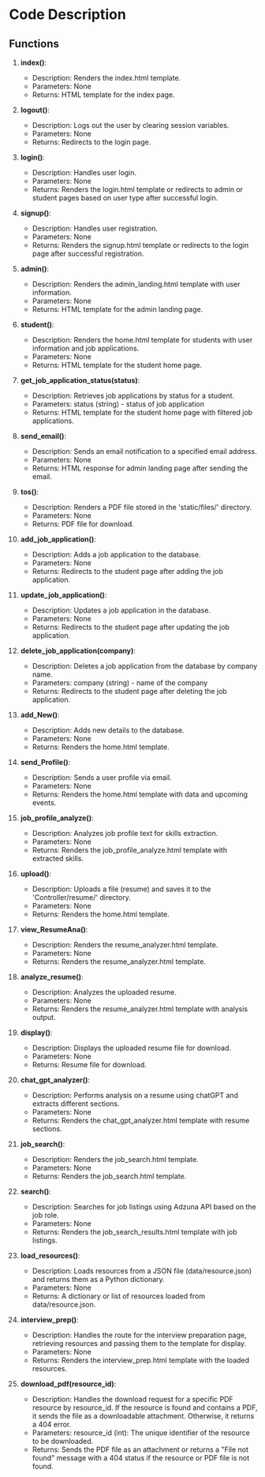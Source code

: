 # Code Description
## Functions

1. **index()**: 
   - Description: Renders the index.html template.
   - Parameters: None
   - Returns: HTML template for the index page.

2. **logout()**:
   - Description: Logs out the user by clearing session variables.
   - Parameters: None
   - Returns: Redirects to the login page.

3. **login()**:
   - Description: Handles user login.
   - Parameters: None
   - Returns: Renders the login.html template or redirects to admin or student pages based on user type after successful login.

4. **signup()**:
   - Description: Handles user registration.
   - Parameters: None
   - Returns: Renders the signup.html template or redirects to the login page after successful registration.

5. **admin()**:
   - Description: Renders the admin_landing.html template with user information.
   - Parameters: None
   - Returns: HTML template for the admin landing page.

6. **student()**:
   - Description: Renders the home.html template for students with user information and job applications.
   - Parameters: None
   - Returns: HTML template for the student home page.

7. **get_job_application_status(status)**:
   - Description: Retrieves job applications by status for a student.
   - Parameters: status (string) - status of job application
   - Returns: HTML template for the student home page with filtered job applications.

8. **send_email()**:
   - Description: Sends an email notification to a specified email address.
   - Parameters: None
   - Returns: HTML response for admin landing page after sending the email.

9. **tos()**:
   - Description: Renders a PDF file stored in the 'static/files/' directory.
   - Parameters: None
   - Returns: PDF file for download.

10. **add_job_application()**:
    - Description: Adds a job application to the database.
    - Parameters: None
    - Returns: Redirects to the student page after adding the job application.

11. **update_job_application()**:
    - Description: Updates a job application in the database.
    - Parameters: None
    - Returns: Redirects to the student page after updating the job application.

12. **delete_job_application(company)**:
    - Description: Deletes a job application from the database by company name.
    - Parameters: company (string) - name of the company
    - Returns: Redirects to the student page after deleting the job application.

13. **add_New()**:
    - Description: Adds new details to the database.
    - Parameters: None
    - Returns: Renders the home.html template.

14. **send_Profile()**:
    - Description: Sends a user profile via email.
    - Parameters: None
    - Returns: Renders the home.html template with data and upcoming events.

15. **job_profile_analyze()**:
    - Description: Analyzes job profile text for skills extraction.
    - Parameters: None
    - Returns: Renders the job_profile_analyze.html template with extracted skills.

16. **upload()**:
    - Description: Uploads a file (resume) and saves it to the 'Controller/resume/' directory.
    - Parameters: None
    - Returns: Renders the home.html template.

17. **view_ResumeAna()**:
    - Description: Renders the resume_analyzer.html template.
    - Parameters: None
    - Returns: Renders the resume_analyzer.html template.

18. **analyze_resume()**:
    - Description: Analyzes the uploaded resume.
    - Parameters: None
    - Returns: Renders the resume_analyzer.html template with analysis output.

19. **display()**:
    - Description: Displays the uploaded resume file for download.
    - Parameters: None
    - Returns: Resume file for download.

20. **chat_gpt_analyzer()**:
    - Description: Performs analysis on a resume using chatGPT and extracts different sections.
    - Parameters: None
    - Returns: Renders the chat_gpt_analyzer.html template with resume sections.

21. **job_search()**:
    - Description: Renders the job_search.html template.
    - Parameters: None
    - Returns: Renders the job_search.html template.

22. **search()**:
    - Description: Searches for job listings using Adzuna API based on the job role.
    - Parameters: None
    - Returns: Renders the job_search_results.html template with job listings.
   
23. **load_resources()**:
    - Description: Loads resources from a JSON file (data/resource.json) and returns them as a Python dictionary.
    - Parameters: None
    - Returns: A dictionary or list of resources loaded from data/resource.json.
   
24. **interview_prep()**:
    - Description: Handles the route for the interview preparation page, retrieving resources and passing them to the template for display.
    - Parameters: None
    - Returns:  Renders the interview_prep.html template with the loaded resources.
   
25. **download_pdf(resource_id)**:
    - Description: Handles the download request for a specific PDF resource by resource_id. If the resource is found and contains a PDF, it sends the file as a downloadable attachment. Otherwise, it returns a 404 error.
    - Parameters:  resource_id (int): The unique identifier of the resource to be downloaded.
    - Returns:  Sends the PDF file as an attachment or returns a "File not found" message with a 404 status if the resource or PDF file is not found.
